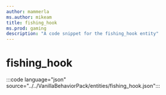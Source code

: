 ```yaml
---
author: mammerla
ms.author: mikeam
title: fishing_hook
ms.prod: gaming
description: "A code snippet for the fishing_hook entity"
---
```


# fishing_hook

:::code language="json" source="../../VanillaBehaviorPack/entities/fishing_hook.json":::
